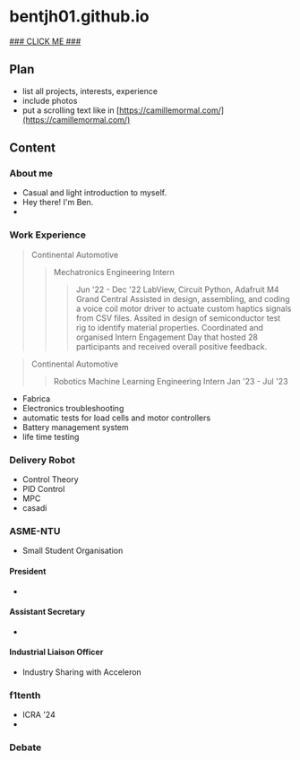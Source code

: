 # bentjh01.github.io

[### CLICK ME ###](https://bentjh01.github.io/)

## Plan
- list all projects, interests, experience
- include photos
- put a scrolling text like in [https://camillemormal.com/](https://camillemormal.com/)

## Content
### About me
- Casual and light introduction to myself. 
- Hey there! I'm Ben. 
- 
### Work Experience

> Continental Automotive
>> Mechatronics Engineering Intern
>>> Jun '22 - Dec '22
>>> LabView, Circuit Python, Adafruit M4 Grand Central
>> Assisted in design, assembling, and coding a voice coil motor driver to actuate custom haptics signals from CSV files. 
>> Assited in design of semiconductor test rig to identify material properties. 
>> Coordinated and organised Intern Engagement Day that hosted 28 participants and received overall positive feedback. 

> Continental Automotive
>> Robotics Machine Learning Engineering Intern
>> Jan '23 - Jul '23



- Fabrica
- Electronics troubleshooting
- automatic tests for load cells and motor controllers
- Battery management system
- life time testing
### Delivery Robot
- Control Theory
- PID Control
- MPC 
- casadi
### ASME-NTU
- Small Student Organisation
#### President
- 
#### Assistant Secretary
- 
#### Industrial Liaison Officer
- Industry Sharing with Acceleron
### f1tenth
- ICRA '24
- 
### Debate
